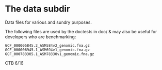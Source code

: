 # The data subdir

Data files for various and sundry purposes.

The following files are used by the doctests in doc/ & may also be useful
for developers who are benchmarking:

```
GCF_000005845.2_ASM584v2_genomic.fna.gz
GCF_000006945.1_ASM694v1_genomic.fna.gz
GCF_000783305.1_ASM78330v1_genomic.fna.gz
```

CTB 6/16

